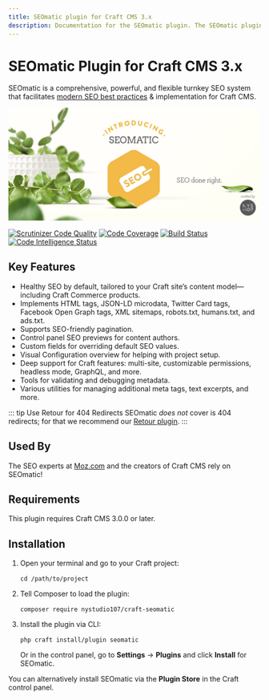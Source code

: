 ```yaml
---
title: SEOmatic plugin for Craft CMS 3.x
description: Documentation for the SEOmatic plugin. The SEOmatic plugin facilitates modern SEO best practices & implementation for Craft CMS 3.
---
```


# SEOmatic Plugin for Craft CMS 3.x

SEOmatic is a comprehensive, powerful, and flexible turnkey SEO system that facilitates [modern SEO best practices](https://nystudio107.com/blog/modern-seo-snake-oil-vs-substance) & implementation for Craft CMS.

![Plugin banner that reads “Introducing SEOmatic, SEO done right.”](./resources/img/plugin-banner.jpg)

[![Scrutinizer Code Quality](https://scrutinizer-ci.com/g/nystudio107/craft-seomatic/badges/quality-score.png?b=v4)](https://scrutinizer-ci.com/g/nystudio107/craft-seomatic/?branch=v4) [![Code Coverage](https://scrutinizer-ci.com/g/nystudio107/craft-seomatic/badges/coverage.png?b=v4)](https://scrutinizer-ci.com/g/nystudio107/craft-seomatic/?branch=v4) [![Build Status](https://scrutinizer-ci.com/g/nystudio107/craft-seomatic/badges/build.png?b=v4)](https://scrutinizer-ci.com/g/nystudio107/craft-seomatic/build-status/v4) [![Code Intelligence Status](https://scrutinizer-ci.com/g/nystudio107/craft-seomatic/badges/code-intelligence.svg?b=v4)](https://scrutinizer-ci.com/code-intelligence)

## Key Features

- Healthy SEO by default, tailored to your Craft site’s content model—including Craft Commerce products.
- Implements HTML tags, JSON-LD microdata, Twitter Card tags, Facebook Open Graph tags, XML sitemaps, robots.txt, humans.txt, and ads.txt.
- Supports SEO-friendly pagination.
- Control panel SEO previews for content authors.
- Custom fields for overriding default SEO values.
- Visual Configuration overview for helping with project setup.
- Deep support for Craft features: multi-site, customizable permissions, headless mode, GraphQL, and more.
- Tools for validating and debugging metadata.
- Various utilities for managing additional meta tags, text excerpts, and more.

::: tip Use Retour for 404 Redirects
SEOmatic _does not_ cover is 404 redirects; for that we recommend our [Retour plugin](https://github.com/nystudio107/craft-retour).
:::

## Used By

<UsedByLogos />

The SEO experts at [Moz.com](https://moz.com/) and the creators of Craft CMS rely on SEOmatic!

## Requirements

This plugin requires Craft CMS 3.0.0 or later.

## Installation

1. Open your terminal and go to your Craft project:

    ```
    cd /path/to/project
    ```

2. Tell Composer to load the plugin:

    ```
    composer require nystudio107/craft-seomatic
    ```

3. Install the plugin via CLI:

    ```
    php craft install/plugin seomatic
    ```

    Or in the control panel, go to **Settings** → **Plugins** and click **Install** for SEOmatic.

You can alternatively install SEOmatic via the **Plugin Store** in the Craft control panel.
